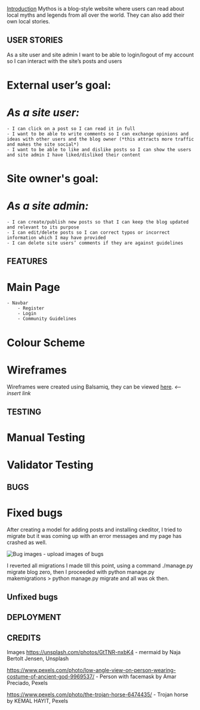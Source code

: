 
[Introduction](#introduction)
Mythos is a blog-style website where users can read about local myths and legends from all over the world. They can also add their own local stories. 


## USER STORIES

As a site user and site admin I want to be able to login/logout of my account so I can interact with the site’s posts and users

# External user’s goal:
# *As a site user:*
    - I can click on a post so I can read it in full
    - I want to be able to write comments so I can exchange opinions and ideas with other users and the blog owner (*this attracts more traffic and makes the site social*)
    - I want to be able to like and dislike posts so I can show the users and site admin I have liked/disliked their content 

# Site owner's goal:
# *As a site admin:*
    - I can create/publish new posts so that I can keep the blog updated and relevant to its purpose
    - I can edit/delete posts so I can correct typos or incorrect information which I may have provided
    - I can delete site users’ comments if they are against guidelines

## FEATURES 
# Main Page
    - Navbar
        - Register
        - Login
        - Community Guidelines

# Colour Scheme

# Wireframes
Wireframes were created using Balsamiq, they can be viewed [here](). *<-- insert link*


## TESTING
# Manual Testing

# Validator Testing


## BUGS
# Fixed bugs
After creating a model for adding posts and installing ckeditor, I tried to migrate but it was coming up with an error messages and my page has crashed as well. 

![Bug images]() - upload images of bugs

I reverted all migrations I made till this point, using a command ./manage.py migrate blog zero, then I proceeded with python manage.py makemigrations > python manage.py migrate and all was ok then. 


## Unfixed bugs


## DEPLOYMENT


## CREDITS
Images
https://unsplash.com/photos/GtTNR-nxbK4 - mermaid by Naja Bertolt Jensen, Unsplash

https://www.pexels.com/photo/low-angle-view-on-person-wearing-costume-of-ancient-god-9969537/ - Person with facemask by Amar Preciado, Pexels

https://www.pexels.com/photo/the-trojan-horse-6474435/ - Trojan horse by KEMAL HAYIT, Pexels


